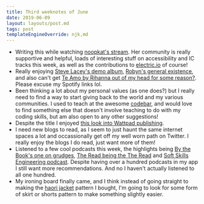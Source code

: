 ```yaml
---
title: Third weeknotes of June
date: 2019-06-09
layout: layouts/post.md
tags: post
templateEngineOverride: njk,md
---
```


- Writing this while watching [noopkat's stream](https://www.twitch.tv/noopkat). Her community is really supportive and helpful, loads of interesting stuff on accessibility and IC tracks this week, as well as the contributions to [electric.io](https://github.com/noopkat/electric-io/) of course!
- Really enjoying [Steve Lacey's demo album](https://open.spotify.com/album/47DbvIExnHbqAhIuzBAO9W?si=_WgPQ6vuSe-lgtwAtX7WDg), [Robyn's general existence](https://open.spotify.com/track/1U5XoeYZ4oOftvEKpAJUmP?si=15x9U1y3RUuTJ36L-sH7eA), and also can't get [Te Amo by Rihanna out of my head for some reason?](https://open.spotify.com/track/4YYHgF9dWyVSor0GtrBzdf?si=e56enjHAQMGWly2Y8ARQPQ). Please excuse my Spotify links lol.
- Been thinking a lot about my personal values (as one does?) but I really need to find a way to start giving back to the world and my various communities. I used to teach at the awesome [codebar](https://codebar.io/), and would love to find something else that doesn't involve teaching to do with my coding skills, but am also open to any other suggestions!
- Despite the title I enjoyed [this look into Wattpad publishing](https://www.refinery29.com/en-gb/2019/06/235464/wattpad-books-movies-shows-female-writers-trend).
- I need new blogs to read, as I seem to just haunt the same internet spaces a lot and occassionally get off my well worn path on Twitter. I really enjoy the blogs I do read, just want more of them!
- Listened to a few cool podcasts this week, the highlights being [By the Book's one on grudges](https://www.stitcher.com/podcast/stitcher/by-the-book/e/61727234), [The Read being the The Read](https://soundcloud.com/theread/we-the-second-best) and [Soft Skills Engineering podcast](https://softskills.audio/2019/06/10/episode-161-trapped-as-a-qa-engineer-and-trapped-as-a-generalist/). Despite having over a hundred podcasts in my app I still want more recommendations. And no I haven't actually listened to all one hundred.
- My ironing board finally came, and I think instead of going straight to making the [haori jacket](https://shopwiksten.com/products/womens-kimono-jacket-sewing-pattern-1) pattern I bought, I'm going to look for some form of skirt or shorts pattern to make something slightly easier.
